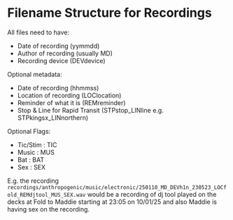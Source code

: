 # Filename Structure for Recordings

All files need to have:
* Date of recording (yymmdd)
* Author of recording (usually MD)
* Recording device (DEVdevice) 

Optional metadata:
* Date of recording (hhmmss)
* Location of recording (LOClocation)
* Reminder of what it is (REMreminder)
* Stop & Line for Rapid Transit (STPstop_LINline e.g. STPkingsx_LINnorthern)

Optional Flags:
* Tic/Stim : TIC
* Music : MUS
* Bat : BAT
* Sex : SEX


E.g. the recording `recordings/anthropogenic/music/electronic/250110_MD_DEVh1n_230523_LOCfold_REMdjtool_MUS_SEX.wav` would be a recording of dj tool played on the decks at Fold to Maddie starting at 23:05 on 10/01/25 and also Maddie is having sex on the recording.
